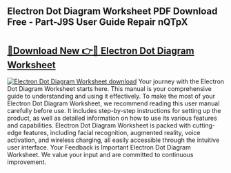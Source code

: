 ## Electron Dot Diagram Worksheet PDF Download Free - Part-J9S User Guide Repair nQTpX

# <h2><a href="http://dfmpzk.blite.top/?on=Electron+Dot+Diagram+Worksheet">🔗Download New 👉🔴 Electron Dot Diagram Worksheet</a></h2>

[![Electron Dot Diagram Worksheet download](https://i.imgur.com/lujVjoI.png)](http://dfmpzk.blite.top/?on=Electron+Dot+Diagram+Worksheet)
Your journey with the Electron Dot Diagram Worksheet starts here. This manual is your comprehensive guide to understanding and using it effectively. To make the most of your Electron Dot Diagram Worksheet, we recommend reading this user manual carefully before use. It includes step-by-step instructions for setting up the product, as well as detailed information on how to use its various features and capabilities. Electron Dot Diagram Worksheet is packed with cutting-edge features, including facial recognition, augmented reality, voice activation, and wireless charging, all easily accessible through the intuitive user interface. Your Feedback is Important Electron Dot Diagram Worksheet. We value your input and are committed to continuous improvement.
